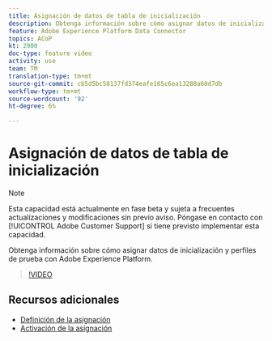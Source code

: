 ```yaml
---
title: Asignación de datos de tabla de inicialización
description: Obtenga información sobre cómo asignar datos de inicialización y cómo probar perfiles con Adobe Experience Platform (AEP)
feature: Adobe Experience Platform Data Connector
topics: ACoP
kt: 2900
doc-type: feature video
activity: use
team: TM
translation-type: tm+mt
source-git-commit: cb5d5bc58137fd374eafe165c6ea13288a60d7db
workflow-type: tm+mt
source-wordcount: '92'
ht-degree: 6%

---
```



# Asignación de datos de tabla de inicialización

>[!NOTE]
>
>Esta capacidad está actualmente en fase beta y sujeta a frecuentes actualizaciones y modificaciones sin previo aviso.
>Póngase en contacto con [!UICONTROL Adobe Customer Support] si tiene previsto implementar esta capacidad.

Obtenga información sobre cómo asignar datos de inicialización y perfiles de prueba con Adobe Experience Platform.

>[!VIDEO](https://video.tv.adobe.com/v/27264?quality=12)

## Recursos adicionales

* [Definición de la asignación](https://docs.adobe.com/content/help/en/campaign-standard/using/administrating/mapping-campaign-and-aep-data/aep-mapping-definition.html)
* [Activación de la asignación](https://docs.adobe.com/content/help/en/campaign-standard/using/administrating/mapping-campaign-and-aep-data/aep-mapping-activation.html)


